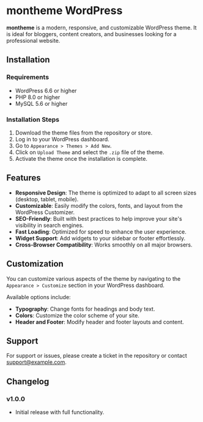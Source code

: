 # montheme WordPress

**montheme** is a modern, responsive, and customizable WordPress theme. It is ideal for bloggers, content creators, and businesses looking for a professional website.

## Installation

### Requirements

- WordPress 6.6 or higher
- PHP 8.0 or higher
- MySQL 5.6 or higher

### Installation Steps

1. Download the theme files from the repository or store.
2. Log in to your WordPress dashboard.
3. Go to `Appearance > Themes > Add New`.
4. Click on `Upload Theme` and select the `.zip` file of the theme.
5. Activate the theme once the installation is complete.

## Features

- **Responsive Design**: The theme is optimized to adapt to all screen sizes (desktop, tablet, mobile).
- **Customizable**: Easily modify the colors, fonts, and layout from the WordPress Customizer.
- **SEO-Friendly**: Built with best practices to help improve your site's visibility in search engines.
- **Fast Loading**: Optimized for speed to enhance the user experience.
- **Widget Support**: Add widgets to your sidebar or footer effortlessly.
- **Cross-Browser Compatibility**: Works smoothly on all major browsers.

## Customization

You can customize various aspects of the theme by navigating to the `Appearance > Customize` section in your WordPress dashboard. 

Available options include:
- **Typography**: Change fonts for headings and body text.
- **Colors**: Customize the color scheme of your site.
- **Header and Footer**: Modify header and footer layouts and content.

## Support

For support or issues, please create a ticket in the repository or contact [support@example.com](mailto:support@example.com).

## Changelog

### v1.0.0
- Initial release with full functionality.
